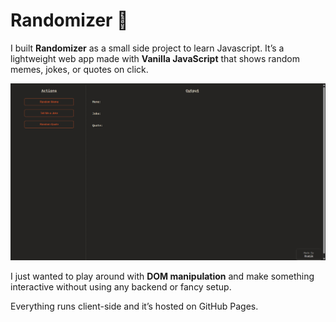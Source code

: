 # Randomizer 🎲

I built **Randomizer** as a small side project to learn Javascript. 
It’s a lightweight web app made with **Vanilla JavaScript** that shows random memes, jokes, or quotes on click.

[![Randomizer Screenshot](https://github.com/pratiksharan/Randomizer/blob/master/Screenshot%202025-10-07%20002828.png)](https://pratiksharan.github.io/randomizer/)

I just wanted to play around with **DOM manipulation** and make something interactive without using any backend or fancy setup.  

Everything runs client-side and it’s hosted on GitHub Pages.

